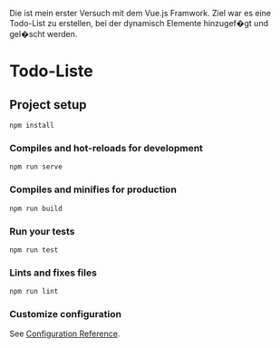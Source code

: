 Die ist mein erster Versuch mit dem Vue.js Framwork.
Ziel war es eine Todo-List zu erstellen, bei der dynamisch Elemente hinzugef�gt und gel�scht werden.


# Todo-Liste

## Project setup
```
npm install
```

### Compiles and hot-reloads for development
```
npm run serve
```

### Compiles and minifies for production
```
npm run build
```

### Run your tests
```
npm run test
```

### Lints and fixes files
```
npm run lint
```

### Customize configuration
See [Configuration Reference](https://cli.vuejs.org/config/).
